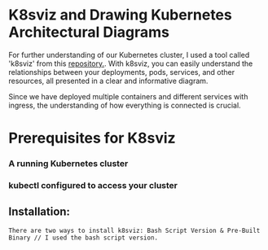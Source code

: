 # K8sviz and Drawing Kubernetes Architectural Diagrams
For further understanding of our Kubernetes cluster, I used a tool called 'k8sviz' from this [repository.]([url](https://github.com/mkimuram/k8sviz#bash-script-version-1)https://github.com/mkimuram/k8sviz#bash-script-version-1).
With k8sviz, you can easily understand the relationships between your deployments, pods, services, and other resources, all presented in a clear and informative diagram.

Since we have deployed multiple containers and different services with ingress, the understanding of how everything is connected is crucial.

# Prerequisites for K8sviz

### A running Kubernetes cluster
### kubectl configured to access your cluster

## Installation:

```There are two ways to install k8sviz: Bash Script Version & Pre-Built Binary // I used the bash script version.```

